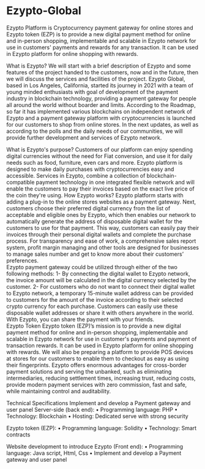 # Ezypto-Global
Ezypto Platform is Cryptocurrency payment gateway for online stores and Ezypto token (EZP) is to provide a new digital payment method for online and in-person shopping, implementable and scalable in Ezypto network for use in customers' payments and rewards for any transaction. It can be used in Ezypto platform for online shopping with rewards.

What is Ezypto?
We will start with a brief description of Ezypto and some features of the project handed to the customers, now and in the future, then we will discuss the services and facilities of the project. Ezypto Global, based in Los Angeles, California, started its journey in 2021 with a team of young minded enthusiasts with goal of development of the payment industry in blockchain technology, providing a payment gateway for people all around the world without boarder and limits. According to the Roadmap, so far it has implemented various blockchains on independent network of Ezypto and a payment gateway platform with cryptocurrencies is launched for our customers to shop from online stores. In the next updates, as well as according to the polls and the daily needs of our communities, we will provide further development and services of Ezypto network.

What is Ezypto's purpose?
Customers of our platform can enjoy spending digital currencies without the need for Fiat conversion, and use it for daily needs such as food, furniture, even cars and more. Ezypto platform is designed to make daily purchases with cryptocurrencies easy and accessible. Services in Ezypto, combine a collection of blockchain-compatible payment technology in one integrated flexible network and will enable the customers to pay their invoices based on the exact live price of the coin they're using.
How Ezypto works?
Ezypto platform starts with adding a plug-in to the online stores websites as a payment gateway.  Next, customers choose their preferred digital currency from the list of acceptable and eligible ones by Ezypto, which then enables our network to automatically generate the address of disposable digital wallet for the customers to use for that payment. This way, customers can easily pay their invoices through their personal digital wallets and complete the purchase process. For transparency and ease of work, a comprehensive sales report system, profit margin managing and other tools are designed for businesses to manage sales number and get to know more about their customers’ preferences.  
Ezypto payment gateway could be utilized through either of the two following methods:
1- By connecting the digital wallet to Ezypto network, the invoice amount will be calculated in the digital currency selected by the customer. 
2- For customers who do not want to connect their digital wallet to Ezypto network, a temporary 15-minute wallet address can be provided to customers for the amount of the invoice according to their selected crypto currency for each purchase. Customers can easily use these disposable wallet addresses or share it with others anywhere in the world. With Ezypto, you can share the payment with your friends.  
Ezypto Token
Ezypto token (EZP)’s mission is to provide a new digital payment method for online and in-person shopping, implementable and scalable in Ezypto network for use in customer's payments and payment of transaction rewards. It can be used in Ezypto platform for online shopping with rewards. We will also be preparing a platform to provide POS devices at stores for our customers to enable them to checkout as easy as using their fingerprints. Ezypto offers enormous advantages for cross-border payment solutions and serving the unbanked, such as eliminating intermediaries, reducing settlement times, increasing trust, reducing costs, provide modern payment services with zero commission, fast and safe, while maintaining control and auditability. 

Technical Specifications
Implement and develop a Payment gateway and user panel
Server-side (back end): 
• Programming language: PHP
• Technology: Blockchain
• Hosting: Dedicated serve with strong security

Ezypto token (EZP):
• Programming language: Solidity
• Technology: Smart contracts

Website development to introduce Ezypto (Front end):
• Programming language: Java script, Html, Css
• Implement and develop a Payment gateway and user panel

